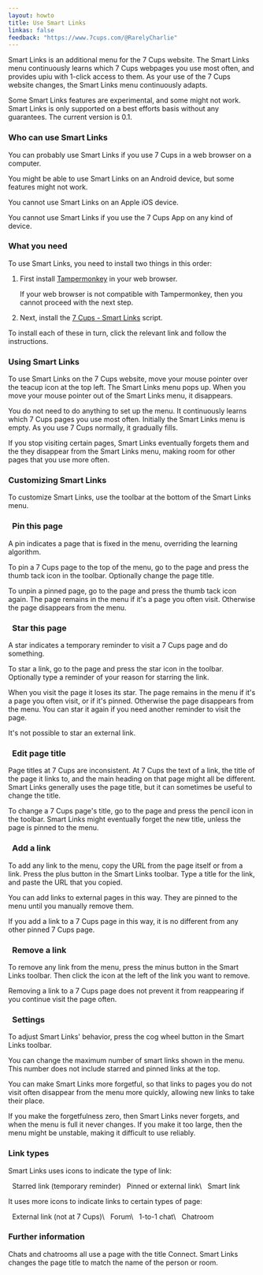 ```yaml
---
layout: howto
title: Use Smart Links
linkas: false
feedback: "https://www.7cups.com/@RarelyCharlie"
---
```

<style>.fa {display: inline-block; margin-right: 4px; color: #07d;} .fa-plus {color: #0a0;} .fa-minus {color: #a00;} .fa-thumb-tack {color: #fa0; transform: rotate(17deg);} .fa-star {color: #f44; transform: rotate(-7deg);} .fa-pencil {color: #07d;} .fa-cog {color: #667;} .fa-quote-left {color: #fff; text-shadow: 1px 0 0 #07d, 0 1px 0 #07d, -1px 0 0 #07d, 0 -1px 0 #07d;} .blue {color: #07d;}</style>
Smart Links is an additional menu for the 7 Cups website. The Smart Links menu continuously learns which 7 Cups webpages you use most often, and provides upiu with 1-click access to them. As your use of the 7 Cups website changes, the Smart Links menu continuously adapts.

Some Smart Links features are experimental, and some might not work. Smart Links is only supported on a best efforts basis without any guarantees. The current version is 0.1.

### Who can use Smart Links

You can probably use Smart Links if you use 7 Cups in a web browser on a computer.

You might be able to use Smart Links on an Android device, but some features might not work.

You cannot use Smart Links on an Apple iOS device.

You cannot use Smart Links if you use the 7 Cups App on any kind of device.

### What you need
To use Smart Links, you need to install two things in this order: 

1. First install [Tampermonkey](http://tampermonkey.net/) in your web browser.

   If your web browser is not compatible with Tampermonkey, then you cannot proceed with the next step.

2. Next, install the [7 Cups - Smart Links](https://greasyfork.org/en/scripts/zzzzzzzzzzz) script.

To install each of these in turn, click the relevant link and follow the instructions.

### Using Smart Links

To use Smart Links on the 7 Cups website, move your mouse pointer over the teacup icon at the top left. The Smart Links menu pops up. When you move your mouse pointer out of the Smart Links menu, it disappears.

You do not need to do anything to set up the menu. It continuously learns which 7 Cups pages you use most often. Initially the Smart Links menu is empty. As you use 7 Cups normally, it gradually fills.

If you stop visiting certain pages, Smart Links eventually forgets them and the they disappear from the Smart Links menu, making room for other pages that you use more often.

### Customizing Smart Links

To customize Smart Links, use the toolbar at the bottom of the Smart Links menu.

### <i class="fa fa-thumb-tack"></i> Pin this page

A pin indicates a page that is fixed in the menu, overriding the learning algorithm.

To pin a 7 Cups page to the top of the menu, go to the page and press the thumb tack icon in the toolbar. Optionally change the page title.

To unpin a pinned page, go to the page and press the thumb tack icon again. The page remains in the menu if it's a page you often visit. Otherwise the page disappears from the menu.

### <i class="fa fa-star"></i> Star this page

A star indicates a temporary reminder to visit a 7 Cups page and do something.

To star a link, go to the page and press the star icon in the toolbar. Optionally type a reminder of your reason for starring the link.

When you visit the page it loses its star. The page remains in the menu if it's a page you often visit, or if it's pinned. Otherwise the page disappears from the menu. You can star it again if you need another reminder to visit the page.

It's not possible to star an external link.

### <i class="fa fa-pencil"></i> Edit page title

Page titles at 7 Cups are inconsistent. At 7 Cups the text of a link, the title of the page it links to, and the main heading on that page might all be different. Smart Links generally uses the page title, but it can sometimes be useful to change the title.

To change a 7 Cups page's title, go to the page and press the pencil icon in the toolbar. Smart Links might eventually forget the new title, unless the page is pinned to the menu.

### <i class="fa fa-plus"></i> Add a link

To add any link to the menu, copy the URL from the page itself or from a link. Press the plus button in the Smart Links toolbar. Type a title for the link, and paste the URL that you copied.

You can add links to external pages in this way. They are pinned to the menu until you manually remove them.

If you add a link to a 7 Cups page in this way, it is no different from any other pinned 7 Cups page.

### <i class="fa fa-minus"></i> Remove a link

To remove any link from the menu, press the minus button in the Smart Links toolbar. Then click the icon at the left of the link you want to remove.

Removing a link to a 7 Cups page does not prevent it from reappearing if you continue visit the page often.

### <i class="fa fa-cog"></i> Settings

To adjust Smart Links' behavior, press the cog wheel button in the Smart Links toolbar.

You can change the maximum number of smart links shown in the menu. This number does not include starred and pinned links at the top.

You can make Smart Links more forgetful, so that links to pages you do not visit often disappear from the menu more quickly, allowing new links to take their place.

If you make the forgetfulness zero, then Smart Links never forgets, and when the menu is full it never changes. If you make it too large, then the menu might be unstable, making it difficult to use reliably.

### Link types

Smart Links uses icons to indicate the type of link:

<i class="fa fa-star"></i> Starred link (temporary reminder)
<i class="fa fa-thumb-tack blue"></i> Pinned or external link\\
<i class="fa fa-link"></i> Smart link

It uses more icons to indicate links to certain types of page:

<i class="fa fa-external-link"></i> External link (not at 7 Cups)\\
<i class="fa fa-quote-left"></i> Forum\\
<i class="fa fa-comment-o"></i> 1-to-1 chat\\
<i class="fa fa-comments-o"></i> Chatroom


### Further information

Chats and chatrooms all use a page with the title Connect. Smart Links changes the page title to match the name of the person or room. 

